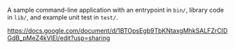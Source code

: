 A sample command-line application with an entrypoint in `bin/`, library code
in `lib/`, and example unit test in `test/`.

https://docs.google.com/document/d/1BTOpsEgb9TbKNtaxgMhkSALFZrCIDGdB_pMeZ4kVlEI/edit?usp=sharing 